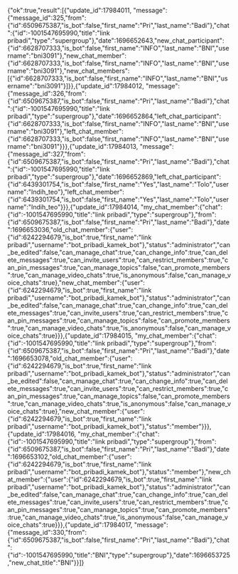 {"ok":true,"result":[{"update_id":17984011,
"message":{"message_id":325,"from":{"id":6509675387,"is_bot":false,"first_name":"Pri","last_name":"Badi"},"chat":{"id":-1001547695990,"title":"link pribadi","type":"supergroup"},"date":1696652643,"new_chat_participant":{"id":6628707333,"is_bot":false,"first_name":"INFO","last_name":"BNI","username":"bni3091"},"new_chat_member":{"id":6628707333,"is_bot":false,"first_name":"INFO","last_name":"BNI","username":"bni3091"},"new_chat_members":[{"id":6628707333,"is_bot":false,"first_name":"INFO","last_name":"BNI","username":"bni3091"}]}},{"update_id":17984012,
"message":{"message_id":326,"from":{"id":6509675387,"is_bot":false,"first_name":"Pri","last_name":"Badi"},"chat":{"id":-1001547695990,"title":"link pribadi","type":"supergroup"},"date":1696652864,"left_chat_participant":{"id":6628707333,"is_bot":false,"first_name":"INFO","last_name":"BNI","username":"bni3091"},"left_chat_member":{"id":6628707333,"is_bot":false,"first_name":"INFO","last_name":"BNI","username":"bni3091"}}},{"update_id":17984013,
"message":{"message_id":327,"from":{"id":6509675387,"is_bot":false,"first_name":"Pri","last_name":"Badi"},"chat":{"id":-1001547695990,"title":"link pribadi","type":"supergroup"},"date":1696652869,"left_chat_participant":{"id":6439301754,"is_bot":false,"first_name":"Yes","last_name":"Tolo","username":"Indih_teo"},"left_chat_member":{"id":6439301754,"is_bot":false,"first_name":"Yes","last_name":"Tolo","username":"Indih_teo"}}},{"update_id":17984014,
"my_chat_member":{"chat":{"id":-1001547695990,"title":"link pribadi","type":"supergroup"},"from":{"id":6509675387,"is_bot":false,"first_name":"Pri","last_name":"Badi"},"date":1696653036,"old_chat_member":{"user":{"id":6242294679,"is_bot":true,"first_name":"link pribadi","username":"bot_pribadi_kamek_bot"},"status":"administrator","can_be_edited":false,"can_manage_chat":true,"can_change_info":true,"can_delete_messages":true,"can_invite_users":true,"can_restrict_members":true,"can_pin_messages":true,"can_manage_topics":false,"can_promote_members":true,"can_manage_video_chats":true,"is_anonymous":false,"can_manage_voice_chats":true},"new_chat_member":{"user":{"id":6242294679,"is_bot":true,"first_name":"link pribadi","username":"bot_pribadi_kamek_bot"},"status":"administrator","can_be_edited":false,"can_manage_chat":true,"can_change_info":true,"can_delete_messages":true,"can_invite_users":true,"can_restrict_members":true,"can_pin_messages":true,"can_manage_topics":false,"can_promote_members":true,"can_manage_video_chats":true,"is_anonymous":false,"can_manage_voice_chats":true}}},{"update_id":17984015,
"my_chat_member":{"chat":{"id":-1001547695990,"title":"link pribadi","type":"supergroup"},"from":{"id":6509675387,"is_bot":false,"first_name":"Pri","last_name":"Badi"},"date":1696653078,"old_chat_member":{"user":{"id":6242294679,"is_bot":true,"first_name":"link pribadi","username":"bot_pribadi_kamek_bot"},"status":"administrator","can_be_edited":false,"can_manage_chat":true,"can_change_info":true,"can_delete_messages":true,"can_invite_users":true,"can_restrict_members":true,"can_pin_messages":true,"can_manage_topics":false,"can_promote_members":true,"can_manage_video_chats":true,"is_anonymous":false,"can_manage_voice_chats":true},"new_chat_member":{"user":{"id":6242294679,"is_bot":true,"first_name":"link pribadi","username":"bot_pribadi_kamek_bot"},"status":"member"}}},{"update_id":17984016,
"my_chat_member":{"chat":{"id":-1001547695990,"title":"link pribadi","type":"supergroup"},"from":{"id":6509675387,"is_bot":false,"first_name":"Pri","last_name":"Badi"},"date":1696653102,"old_chat_member":{"user":{"id":6242294679,"is_bot":true,"first_name":"link pribadi","username":"bot_pribadi_kamek_bot"},"status":"member"},"new_chat_member":{"user":{"id":6242294679,"is_bot":true,"first_name":"link pribadi","username":"bot_pribadi_kamek_bot"},"status":"administrator","can_be_edited":false,"can_manage_chat":true,"can_change_info":true,"can_delete_messages":true,"can_invite_users":true,"can_restrict_members":true,"can_pin_messages":true,"can_manage_topics":true,"can_promote_members":true,"can_manage_video_chats":true,"is_anonymous":false,"can_manage_voice_chats":true}}},{"update_id":17984017,
"message":{"message_id":330,"from":{"id":6509675387,"is_bot":false,"first_name":"Pri","last_name":"Badi"},"chat":{"id":-1001547695990,"title":"BNI","type":"supergroup"},"date":1696653725,"new_chat_title":"BNI"}}]}
